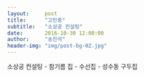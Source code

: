 ```yaml
---
layout:     post
title:      "고민중"
subtitle:	"소상공 컨설팅"
date:       2016-10-30 12:00:00
author:     "송진석"
header-img: "img/post-bg-02.jpg"
---
```


<p>소상공 컨설팅 - 참기름 집 - 수선집 - 성수동 구두집</p>